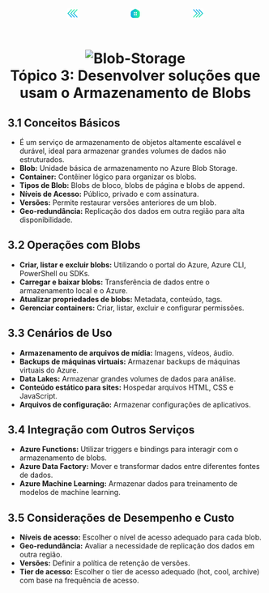 <!-- markmap -->
<div style="text-align: center; width:100%; padding-bottom:20px;">
  <a href="topico_2_implementar_o_azure_functions.md" style="padding:50px;"><img src="../img/anterior.png" alt="Anterior" style="width:20px;height:20px;"></a>
  <a href="../az-204_markmap.md" style="padding:50px;"><img src="../img/inicio.png" alt="Início" style="width:20px;height:20px;"></a>
  <a href="topico_4_desenvolver_solucoes_que_usam_o_azure_cosmos_db.md" style="padding:50px;"><img src="../img/proximo.png" alt="Próximo" style="width:20px;height:20px;"></a>
</div>

# <div style="text-align: center; width:100%;"><img src="https://learn.microsoft.com/pt-br/training/achievements/develop-solutions-that-use-blob-storage.svg" alt="Blob-Storage" width="50" height="50"> <br /> **Tópico 3: Desenvolver soluções que usam o Armazenamento de Blobs**</div>

## **3.1 Conceitos Básicos**

* É um serviço de armazenamento de objetos altamente escalável e durável, ideal para armazenar grandes volumes de dados não estruturados.
* **Blob:** Unidade básica de armazenamento no Azure Blob Storage.
* **Container:** Contêiner lógico para organizar os blobs.
* **Tipos de Blob:** Blobs de bloco, blobs de página e blobs de append.
* **Níveis de Acesso:** Público, privado e com assinatura.
* **Versões:** Permite restaurar versões anteriores de um blob.
* **Geo-redundância:** Replicação dos dados em outra região para alta disponibilidade.

## **3.2 Operações com Blobs**

* **Criar, listar e excluir blobs:** Utilizando o portal do Azure, Azure CLI, PowerShell ou SDKs.
* **Carregar e baixar blobs:** Transferência de dados entre o armazenamento local e o Azure.
* **Atualizar propriedades de blobs:** Metadata, conteúdo, tags.
* **Gerenciar containers:** Criar, listar, excluir e configurar permissões.

## **3.3 Cenários de Uso**

* **Armazenamento de arquivos de mídia:** Imagens, vídeos, áudio.
* **Backups de máquinas virtuais:** Armazenar backups de máquinas virtuais do Azure.
* **Data Lakes:** Armazenar grandes volumes de dados para análise.
* **Conteúdo estático para sites:** Hospedar arquivos HTML, CSS e JavaScript.
* **Arquivos de configuração:** Armazenar configurações de aplicativos.

## **3.4 Integração com Outros Serviços**

* **Azure Functions:** Utilizar triggers e bindings para interagir com o armazenamento de blobs.
* **Azure Data Factory:** Mover e transformar dados entre diferentes fontes de dados.
* **Azure Machine Learning:** Armazenar dados para treinamento de modelos de machine learning.

## **3.5 Considerações de Desempenho e Custo**

* **Níveis de acesso:** Escolher o nível de acesso adequado para cada blob.
* **Geo-redundância:** Avaliar a necessidade de replicação dos dados em outra região.
* **Versões:** Definir a política de retenção de versões.
* **Tier de acesso:** Escolher o tier de acesso adequado (hot, cool, archive) com base na frequência de acesso.
